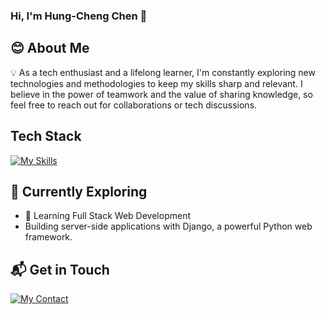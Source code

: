 ### Hi, I'm Hung-Cheng Chen 👋

## 😊 About Me

💡 As a tech enthusiast and a lifelong learner, I'm constantly exploring new technologies and methodologies to keep my skills sharp and relevant. I believe in the power of teamwork and the value of sharing knowledge, so feel free to reach out for collaborations or tech discussions.

## Tech Stack

[![My Skills](https://skillicons.dev/icons?i=py,linux,docker,mysql,mongodb,pytorch,tensorflow,sklearn,opencv,git,arduino,raspberrypi)](https://skillicons.dev)

## 🌱 Currently Exploring

- 🚀 Learning Full Stack Web Development
- Building server-side applications with Django, a powerful Python web framework.

## 📬 Get in Touch

[![My Contact](https://skillicons.dev/icons?i=gmail)](mailto:hcchen.nick@gmail.com)
<!--
**hungcheng-chen/hungcheng-chen** is a ✨ _special_ ✨ repository because its `README.md` (this file) appears on your GitHub profile.

Here are some ideas to get you started:

- 🔭 I’m currently working on ...
- 🌱 I’m currently learning ...
- 👯 I’m looking to collaborate on ...
- 🤔 I’m looking for help with ...
- 💬 Ask me about ...
- 📫 How to reach me: ...
- 😄 Pronouns: ...
- ⚡ Fun fact: ...
-->
